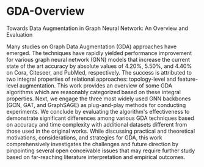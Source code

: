 # GDA-Overview
Towards Data Augmentation in Graph Neural Network: An Overview and Evaluation

Many studies on Graph Data Augmentation (GDA) approaches have emerged. The techniques have rapidly yielded performance improvement for various graph neural network (GNN) models that increase the current state of the art accuracy by absolute values of 4.20\%, 5.50\%, and 4.40\% on Cora, Citeseer, and PubMed, respectively. The success is attributed to two integral properties of relational approaches: topology-level and feature-level augmentation. This work provides an overview of some GDA algorithms which are reasonably categorized based on these integral properties. Next, we engage the three most widely used GNN backbones (GCN, GAT, and GraphSAGE) as plug-and-play methods for conducting experiments. We conclude by evaluating the algorithm's effectiveness to demonstrate significant differences among various GDA techniques based on accuracy and time complexity with additional datasets different from those used in the original works. While discussing practical and theoretical motivations, considerations, and strategies for GDA, this work comprehensively investigates the challenges and future direction by pinpointing several open conceivable issues that may require further study based on far-reaching literature interpretation and empirical outcomes.
